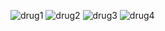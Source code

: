 ![drug1](https://github.com/user-attachments/assets/c366d249-bb91-4cab-a7af-ffbe15e8f5df)
![drug2](https://github.com/user-attachments/assets/bce3ba67-8789-42db-a927-7001392ddfd7)
![drug3](https://github.com/user-attachments/assets/6c41097d-16b0-49ee-9544-d4cc7006b94b)
![drug4](https://github.com/user-attachments/assets/47f9558a-3228-47a8-af71-7f02c67fc81f)
